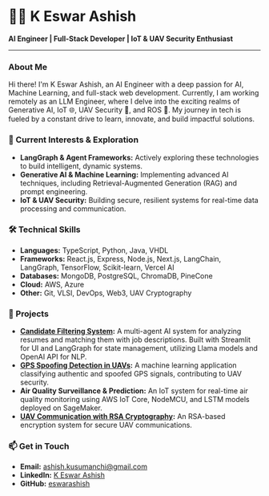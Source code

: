 # 👨‍💻 K Eswar Ashish

**AI Engineer | Full-Stack Developer | IoT & UAV Security Enthusiast**

---

### About Me

Hi there! I'm K Eswar Ashish, an AI Engineer with a deep passion for AI, Machine Learning, and full-stack web development. Currently, I am working remotely as an LLM Engineer, where I delve into the exciting realms of Generative AI, IoT 🌐, UAV Security 🚁, and ROS 🤖. My journey in tech is fueled by a constant drive to learn, innovate, and build impactful solutions.

### 🌟 Current Interests & Exploration
- **LangGraph & Agent Frameworks:** Actively exploring these technologies to build intelligent, dynamic systems.
- **Generative AI & Machine Learning:** Implementing advanced AI techniques, including Retrieval-Augmented Generation (RAG) and prompt engineering.
- **IoT & UAV Security:** Building secure, resilient systems for real-time data processing and communication.

### 🛠️ Technical Skills

- **Languages:** TypeScript, Python, Java, VHDL
- **Frameworks:** React.js, Express, Node.js, Next.js, LangChain, LangGraph, TensorFlow, Scikit-learn, Vercel AI
- **Databases:** MongoDB, PostgreSQL, ChromaDB, PineCone
- **Cloud:** AWS, Azure
- **Other:** Git, VLSI, DevOps, Web3, UAV Cryptography

### 🚀 Projects

- **[Candidate Filtering System](https://github.com/eswarashish/Candidate-filtering-system):** A multi-agent AI system for analyzing resumes and matching them with job descriptions. Built with Streamlit for UI and LangGraph for state management, utilizing Llama models and OpenAI API for NLP.
- **[GPS Spoofing Detection in UAVs](https://github.com/eswarashish/UAV-spoofing):** A machine learning application classifying authentic and spoofed GPS signals, contributing to UAV security.
- **Air Quality Surveillance & Prediction:** An IoT system for real-time air quality monitoring using AWS IoT Core, NodeMCU, and LSTM models deployed on SageMaker.
- **[UAV Communication with RSA Cryptography](https://github.com/eswarashish/RSA-Algorithm-for-UAV-cryptographic-communication):** An RSA-based encryption system for secure UAV communications.

### 📫 Get in Touch

- **Email:** [ashish.kusumanchi@gmail.com](mailto:ashish.kusumanchi@gmail.com)
- **LinkedIn:** [K Eswar Ashish](https://www.linkedin.com/in/k-eswar-ashish-a91947205/)
- **GitHub:** [eswarashish](https://github.com/eswarashish)


